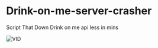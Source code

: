 # Drink-on-me-server-crasher
Script That Down Drink on me api less in mins

![VID](https://streamable.com/v1hwzr)
